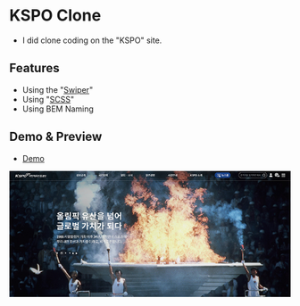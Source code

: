 # KSPO Clone
- I did clone coding on the "KSPO" site.

## Features
- Using the "[Swiper](https://swiperjs.com/)"
- Using "[SCSS](https://sass-lang.com/)"
- Using BEM Naming

## Demo & Preview
- [Demo](https://hyunwoo1998.github.io/KSPO-Clone/)<br>
<img src="./img/preview.jpg">